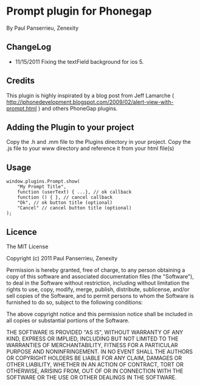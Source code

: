 # Prompt plugin for Phonegap #
By Paul Panserrieu, Zenexity

## ChangeLog ##

* 11/15/2011 Fixing the textField background for ios 5.

## Credits ##
This plugin is highly inspirated by a blog post from Jeff Lamarche 
( http://iphonedevelopment.blogspot.com/2009/02/alert-view-with-prompt.html )
and others PhoneGap plugins.

## Adding the Plugin to your project ##
Copy the .h and .mm file to the Plugins directory in your project. 
Copy the .js file to your www directory and reference it from your html file(s)

## Usage ##

    window.plugins.Prompt.show(
        "My Prompt Title",
        function (userText) { ...}, // ok callback
        function () { }, // cancel callback 
        "Ok", // ok button title (optional)
        "Cancel" // cancel button title (optional)
    );

## Licence ##

The MIT License

Copyright (c) 2011 Paul Panserrieu, Zenexity

Permission is hereby granted, free of charge, to any person obtaining a copy
of this software and associated documentation files (the "Software"), to deal
in the Software without restriction, including without limitation the rights
to use, copy, modify, merge, publish, distribute, sublicense, and/or sell
copies of the Software, and to permit persons to whom the Software is
furnished to do so, subject to the following conditions:

The above copyright notice and this permission notice shall be included in
all copies or substantial portions of the Software.

THE SOFTWARE IS PROVIDED "AS IS", WITHOUT WARRANTY OF ANY KIND, EXPRESS OR
IMPLIED, INCLUDING BUT NOT LIMITED TO THE WARRANTIES OF MERCHANTABILITY,
FITNESS FOR A PARTICULAR PURPOSE AND NONINFRINGEMENT. IN NO EVENT SHALL THE
AUTHORS OR COPYRIGHT HOLDERS BE LIABLE FOR ANY CLAIM, DAMAGES OR OTHER
LIABILITY, WHETHER IN AN ACTION OF CONTRACT, TORT OR OTHERWISE, ARISING FROM,
OUT OF OR IN CONNECTION WITH THE SOFTWARE OR THE USE OR OTHER DEALINGS IN
THE SOFTWARE.


